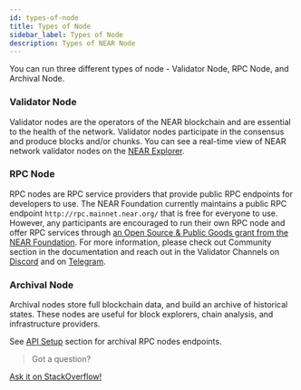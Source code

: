 ```yaml
---
id: types-of-node
title: Types of Node
sidebar_label: Types of Node
description: Types of NEAR Node
---
```


You can run three different types of node - Validator Node, RPC Node, and Archival Node.

### Validator Node
Validator nodes are the operators of the NEAR blockchain and are essential to the health of the network. Validator nodes participate in the consensus and produce blocks and/or chunks. You can see a real-time view of NEAR network validator nodes on the [NEAR Explorer](https://explorer.near.org/nodes/validators).

### RPC Node
RPC nodes are RPC service providers that provide public RPC endpoints for developers to use. The NEAR Foundation currently maintains a public RPC endpoint `http://rpc.mainnet.near.org/` that is free for everyone to use. However, any participants are encouraged to run their own RPC node and offer RPC services through [an Open Source & Public Goods grant from the NEAR Foundation](https://near.org/grants/). For more information, please check out Community section in the documentation and reach out in the Validator Channels on [Discord](https://discord.gg/ZMPr3VB) and on [Telegram](https://t.me/near_validators).

### Archival Node
Archival nodes store full blockchain data, and build an archive of historical states. These nodes are useful for block explorers, chain analysis, and infrastructure providers.

See [API Setup](/docs/api/rpc#setup) section for archival RPC nodes endpoints.

>Got a question?
<a href="https://stackoverflow.com/questions/tagged/nearprotocol">
  <h8>Ask it on StackOverflow!</h8></a>
